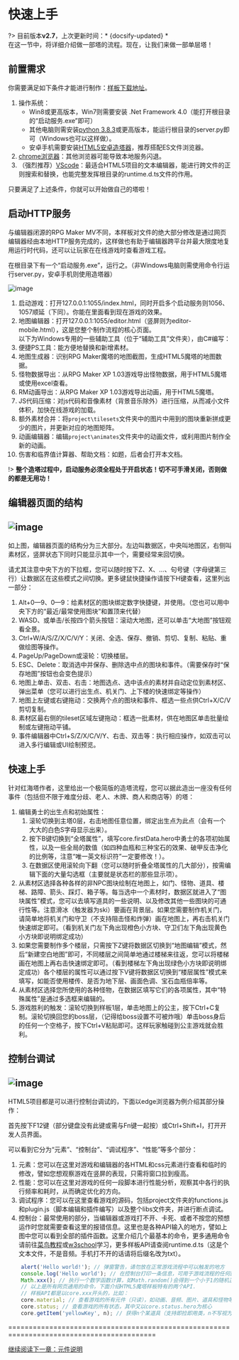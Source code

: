 # 快速上手
?> 目前版本**v2.7**，上次更新时间：* {docsify-updated} *<br>
在这一节中，将详细介绍做一部塔的流程。现在，让我们来做一部单层塔！

## 前置需求
你需要满足如下条件才能进行制作：[样板下载地址](https://github.com/ckcz123/mota-js/releases)。
1.  操作系统：
    -   Win8或更高版本，Win7则需要安装 .Net Framework
        4.0（能打开根目录的“启动服务.exe”即可）
    -   其他电脑则需安装[python
        3.8.3](https://www.python.org/downloads/)或更高版本，能运行根目录的server.py即可（Windows也可以这样做）。
    -   安卓手机需要安装[HTML5安卓造塔器](http://h5mota.com/games/_client/H5motaMaker.apk)，推荐搭配ES文件浏览器。
2.  [chrome浏览器](http://google.cn/chrome)：其他浏览器可能导致本地服务闪退。
3.  （强烈推荐）[VScode](http://code.visualstudio.com/download)：最适合HTML5项目的文本编辑器，能进行跨文件的正则搜索和替换，也能完整发挥根目录的runtime.d.ts文件的作用。

只要满足了上述条件，你就可以开始做自己的塔啦！
## 启动HTTP服务
与编辑器闭源的RPG Maker
MV不同，本样板对文件的绝大部分修改是通过网页编辑器经由本地HTTP服务完成的，这样做也有助于编辑器跨平台并最大限度地复用运行时代码，还可以让玩家在在线游戏时查看游戏工程。

在根目录下有一个“启动服务.exe”，运行之。（非Windows电脑则需使用命令行运行server.py，安卓手机则使用造塔器）

![image](img/v2.7/server.png)
1.  启动游戏：打开127.0.0.1:1055/index.html，同时开启多个启动服务则1056、1057顺延（下同）。你能在里面看到现在游戏的效果。
2.  地图编辑器：打开127.0.0.1:1055/editor.html（竖屏则为editor-mobile.html），这是您整个制作流程的核心页面。\
    以下为Windows专用的一些辅助工具（位于“辅助工具”文件夹），由C#编写：
3.  便捷PS工具：能方便地替换和新增素材。
4.  地图生成器：识别RPG Maker魔塔的地图截图，生成HTML5魔塔的地图数据。
5.  怪物数据导出：从RPG Maker XP
    1.03游戏导出怪物数据，用于HTML5魔塔或使用excel查看。
6.  RM动画导出：从RPG Maker XP 1.03游戏导出动画，用于HTML5魔塔。
7.  JS代码压缩：对js代码和音像素材（背景音乐除外）进行压缩，从而减小文件体积，加快在线游戏的加载。
8.  额外素材合并：将`project\tilesets`文件夹中的图片中用到的图块重新拼成更少的图片，并更新对应的地图矩阵。
9.  动画编辑器：编辑`project\animates`文件夹中的动画文件，或利用图片制作全新的动画。
10. 伤害和临界值计算器、帮助文档：如题，后者会打开本文档。

!> **整个造塔过程中，启动服务必须全程处于开启状态！切不可手滑关闭，否则做的都是无用功！**
## 编辑器页面的结构
![image](img/v2.7/editor.png)
-------------------------------
如上图，编辑器页面的结构分为三大部分。左边叫数据区，中央叫地图区，右侧叫素材区，竖屏状态下同时只能显示其中一个，需要经常来回切换。

请尤其注意中央下方的下拉框，您可以随时按下Z、X、…、句号键（字母键第三行）让数据区在这些模式之间切换。更多键鼠快捷操作请按下H键查看，这里列出一部分：
1.  Alt+0—9、0—9：给素材区的图块绑定数字快捷键，并使用。（您也可以用中央下方的“最近/最常使用图块”和置顶来代替）
2.  WASD、或单击/长按四个箭头按钮：滚动大地图，还可以单击“大地图”按钮观看全景。
3.  Ctrl+W/A/S/Z/X/C/V/Y：关闭、全选、保存、撤销、剪切、复制、粘贴、重做绘图等操作。
4.  PageUp/PageDown或滚轮：切换楼层。
5.  ESC、Delete：取消选中并保存、删除选中点的图块和事件。（需要保存时“保存地图”按钮也会变色提示）
6.  地图上单击、双击、右击：地图选点、选中该点的素材并自动定位到素材区、弹出菜单（您可以进行出生点、机关门、上下楼的快速绑定等操作）
7.  地图上左键或右键拖动：交换两个点的图块和事件、框选一些点供Ctrl+X/C/V剪切复制。
8.  素材区最右侧的tileset区域左键拖动：框选一批素材，供在地图区单击批量绘制或左键拖动平铺。
9.  事件编辑器中Ctrl+S/Z/X/C/V/Y、右击、双击等：执行相应操作，如双击可以进入多行编辑或UI绘制预览。

## 快速上手
针对红海塔作者，这里给出一个极简版的造塔流程，您可以据此造出一座没有任何事件（包括但不限于难度分歧、老人、木牌、商人和商店等）的塔：
1.  编辑勇士的出生点和初始属性：
    1.  滚轮切换到主塔0层，右击地图任意位置，绑定出生点为此点（会有一个大大的白色S字母显示出来）。
    2.  按下B键切换到“全塔属性”，填写core.firstData.hero中勇士的各项初始属性，以及一些全局的数值（如四种血瓶和三种宝石的效果、破甲反击净化的比例等，注意“唯一英文标识符”一定要修改！）。
    3.  在数据区使用滚轮向下翻（您可以随时折叠全塔属性的几大部分），按需编辑下面的大量勾选框（主要就是状态栏的那些显示项）。
2.  从素材区选择各种各样的非NPC图块绘制在地图上，如门、怪物、道具、楼梯、路障、箭头、踩灯、箱子等。每当选中一个素材时，数据区就进入了“图块属性”模式，您可以去填写道具的一些说明、以及修改其他一些图块的可通行性等。注意滑冰（触发器为ski）要画在背景层。如果您需要制作机关门，请简单地将机关门和守卫（不支持阻击怪和炸弹）画在地图上，再右击机关门快速绑定即可。（看到机关门左下角出现橙色小方块、守卫们左下角出现黄色小方块即说明绑定成功）
3.  如果您需要制作多个楼层，只需按下Z键将数据区切换到“地图编辑”模式，然后“新建空白地图”即可，不同楼层之间简单地通过楼梯来往返，您可以将楼梯画在地图上再右击快速绑定即可。（看到楼梯左下角出现绿色小方块即说明绑定成功）各个楼层的属性可以通过按下V键将数据区切换到“楼层属性”模式来填写，如能否使用楼传、是否为地下层、画面色调、宝石血瓶倍率等。
4.  从素材区选择您所使用的各种怪物，在数据区填写它们的各项属性，其中“特殊属性”是通过多选框来编辑的。
5.  游戏胜利的触发：滚轮切换到样板1层，单击地图上的公主，按下Ctrl+C复制。滚轮切换回您的boss层，（记得给boss设置不可被炸哦）单击boss身后的任何一个空格子，按下Ctrl+V粘贴即可。这样玩家触碰到公主游戏就会胜利。
## 控制台调试
![image](img/v2.7/console.png)
---------------------------------
HTML5项目都是可以进行控制台调试的，下面以edge浏览器为例介绍其部分操作：

首先按下F12键（部分键盘没有此键或需与Fn键一起按）或Ctrl+Shift+I，打开开发人员界面。

可以看到它分为“元素”、“控制台”、“调试程序”、“性能”等多个部分：
1.  元素：您可以在这里对游戏和编辑器的各HTML和css元素进行查看和临时的修改，譬如您想观察游戏在竖屏的表现，只需将窗口拉到瘦高。
2.  性能：您可以在这里对游戏的任何一段脚本进行性能分析，观察其中各行的执行频率和耗时，从而确定优化的方向。
3.  调试程序：您可以在这里查看游戏的源码，包括project文件夹的functions.js和plugin.js（脚本编辑和插件编写）以及整个libs文件夹，并进行断点调试。
4.  控制台：最常使用的部分，当编辑器或游戏打不开、卡死、或者不按您的预想运作时您就需要查看这里的报错信息。这里也是各种API输入的地方，譬如上图中您可以看到全部的插件函数。这里介绍几个最基本的命令，更多通用命令请前往[菜鸟教程](http://www.runoob.com/js)或[w3school](http://w3school.com.cn/js/index.asp)学习，更多样板API请查阅runtime.d.ts（这是个文本文件，不是音频。手机打不开的话请将后缀名改为txt）。
``` js
    alert('Hello world!'); // 弹窗警告，请勿放在正常游戏流程中可以触发的地方
    console.log('Hello world'); // 在控制台打印一条信息，可用于游戏流程的任何部分
    Math.xxx(); // 执行一个数学函数计算，如Math.random()会得到一个小于1的随机正数
    // 以上是所有网页通用的命令，下面介绍HTML5魔塔样板特有的两个API.
    // 样板API都是以core.xxx开头的，比如：
    core.material; // 查看游戏的所有元件（只读），如动画、音频、图片、道具和怪物等
    core.status; // 查看游戏的所有状态，其中又以core.status.hero为核心
    core.getItem('yellowKey', n); // 获得n个某道具（支持即捡即用类，n不写视为1），提示并播放音效
```
==========================================================================================

[继续阅读下一章：元件说明](element)
